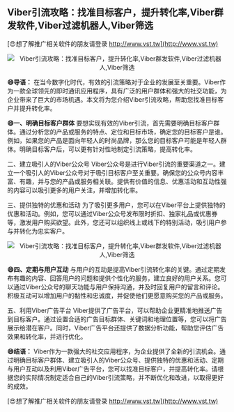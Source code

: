 ## **Viber引流攻略：找准目标客户，提升转化率,Viber群发软件,Viber过滤机器人,Viber筛选**

[😍想了解推广相关软件的朋友请登录 http://www.vst.tw](http://www.vst.tw)

 <center><img src="https://vst.tw/MP4/tuiguang/png/5.png" alt="Viber引流攻略：找准目标客户，提升转化率,Viber群发软件,Viber过滤机器人,Viber筛选"></center>

**😄导语：**
在当今数字化时代，有效的引流策略对于企业的发展至关重要。Viber作为一款全球领先的即时通讯应用程序，具有广泛的用户群体和强大的社交功能，为企业带来了巨大的市场机遇。本文将为您介绍Viber引流攻略，帮助您找准目标客户并提升转化率。

**😄一、明确目标客户群体**
要想实现有效的Viber引流，首先需要明确目标客户群体。通过分析您的产品或服务的特点、定位和目标市场，确定您的目标客户是谁。例如，如果您的产品是面向年轻人的时尚品牌，那么您的目标客户可能是年轻人群体。明确目标客户后，可以更有针对性地制定引流策略，提高转化率。

二、建立吸引人的Viber公众号
Viber公众号是进行Viber引流的重要渠道之一。建立一个吸引人的Viber公众号对于吸引目标客户至关重要。确保您的公众号内容丰富、有趣，并与您的产品或服务相关联。提供有价值的信息、优惠活动和互动性强的内容可以吸引更多的用户关注，并增加转化率。

三、提供独特的优惠和活动
为了吸引更多用户，您可以在Viber平台上提供独特的优惠和活动。例如，您可以通过Viber公众号发布限时折扣、独家礼品或优惠券等，激发用户购买欲望。此外，您还可以组织线上或线下的特别活动，吸引用户参与并转化为忠实客户。

 <center><img src="https://vst.tw/MP4/tuiguang/png/1.png" alt="Viber引流攻略：找准目标客户，提升转化率,Viber群发软件,Viber过滤机器人,Viber筛选"></center>

**😄四、定期与用户互动**
与用户的互动是提高Viber引流转化率的关键。通过定期发布有趣的内容、回答用户的问题和提供个性化的服务，建立良好的用户关系。您可以通过Viber公众号的聊天功能与用户保持沟通，并及时回复用户的留言和评论。积极互动可以增加用户的黏性和忠诚度，并促使他们更愿意购买您的产品或服务。

五、利用Viber广告平台
Viber提供了广告平台，可以帮助企业更精准地推送广告到目标客户。通过设置合适的广告目标群体、关键词和地理位置等，您可以将广告展示给潜在客户。同时，Viber广告平台还提供了数据分析功能，帮助您评估广告效果和转化率，并进行优化。

**😄结语：**
Viber作为一款强大的社交应用程序，为企业提供了全新的引流机会。通过明确目标客户群体、建立吸引人的Viber公众号、提供独特的优惠和活动、定期与用户互动以及利用Viber广告平台，您可以找准目标客户，并提高转化率。请根据您的实际情况制定适合自己的Viber引流策略，并不断优化和改进，以取得更好的成效。

[😍想了解推广相关软件的朋友请登录 http://www.vst.tw](http://www.vst.tw)



